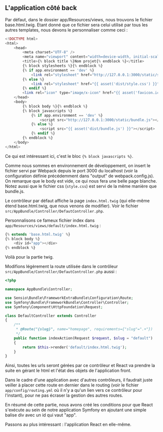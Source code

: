## L'application côté back

Par défaut, dans le dossier app/Resources/views, nous trouvons le fichier base.html.twig. Etant donné que ce fichier sera celui utilisé par tous les autres templates, nous devons le personnaliser comme ceci :

```php
<!DOCTYPE html>
<html>
    <head>
        <meta charset="UTF-8" />
        <meta name="viewport" content="width=device-width, initial-scale=1">
        <title>{% block title %}Nom projet{% endblock %}</title>
        {% block stylesheets %}{% endblock %}
        {% if app.environment == 'dev' %}
            <link rel="stylesheet" href="http://127.0.0.1:3000/static/style.css"></script>
        {% else %}
            <link rel="stylesheet" href="{{ asset('dist/style.css') }}" />
        {% endif %}
        <link rel="icon" type="image/x-icon" href="{{ asset('favicon.ico') }}" />
    </head>
    <body>
        {% block body %}{% endblock %}
        {% block javascripts %}
            {% if app.environment == 'dev' %}
                <script src="http://127.0.0.1:3000/static/bundle.js"></script>
            {% else %}
                <script src="{{ asset('dist/bundle.js') }}"></script>
            {% endif %}
        {% endblock %}
    </body>
</html>
```

Ce qui est intéressant ici, c'est le bloc `{% block javascripts %}`.

Comme nous sommes en environnement de développement, on insert le fichier servi par Webpack depuis le port 3000 du localhost \(voir la configuration définie précédemment dans "output" de webpack.config.js\). On remarque que le body est vide, ce qui nous fera une belle page blanche. Notez aussi que le fichier css \(`style.css`\) est servi de la même manière que bundle.js.

Le contrôleur par défaut affiche la page `index.html.twig` \(qui elle-même étend base.html.twig, que nous venons de modifier\). Voir le fichier `src/AppBundle/Controller/DefautController.php`.

Personnalisons ce fameux fichier index dans `app/Resources/views/default/index.html.twig` :

```php
{% extends 'base.html.twig' %}
{% block body %}
    <div id="app"></div>
{% endblock %}
```

Voilà pour la partie twig.

Modifions légèrement la route utilisée dans le contrôleur `src/AppBundle/Controller/DefautController.php` aussi :

```php
<?php

namespace AppBundle\Controller;

use Sensio\Bundle\FrameworkExtraBundle\Configuration\Route;
use Symfony\Bundle\FrameworkBundle\Controller\Controller;
use Symfony\Component\HttpFoundation\Request;

class DefaultController extends Controller
{
    /**
     * @Route("{slug}", name="homepage", requirements={"slug"=".+"})
     */
    public function indexAction(Request $request, $slug = "default")
    {
        return $this->render('default/index.html.twig');
    }
}
```

Ainsi, toutes les urls seront gérées par ce contrôleur et React va prendre la suite en gérant le html et l'état des objets de l'application front.

Dans le cadre d'une application avec d'autres contrôleurs, il faudrait juste veiller à placer cette route en dernier dans le routing \(voir le fichier `app/config/routing.yml` où il n'y a qu'un lien vers ce contrôleur pour l'instant\), pour ne pas écraser la gestion des autres routes.

En résumé de cette partie, nous avons créé les conditions pour que React s'exécute au sein de notre application Symfony en ajoutant une simple balise div avec un id qui vaut "app".

Passons au plus intéressant : l'application React en elle-même.

